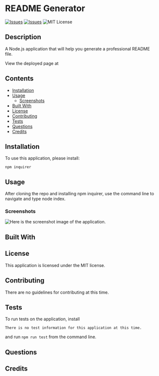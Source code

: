 # README Generator
[![Issues](https://img.shields.io/github/issues/valiantcreative33/readme-generator)](https://github.com/valiantcreative33/readme-generator/issues) [![Issues](https://img.shields.io/github/contributors/valiantcreative33/readme-generator)](https://github.com/valiantcreative33/readme-generator/graphs/contributors) ![MIT License](https://img.shields.io/badge/license-MIT-blue)

## Description
A Node.js application that will help you generate a professional README file.
            
View the deployed page at 
## Contents
* [Installation](#installation)
* [Usage](#usage)
   * [Screenshots](#screenshots)
* [Built With](#built-with)
* [License](#license)
* [Contributing](#contributing)
* [Tests](#tests)
* [Questions](#questions)
* [Credits](#credits)

## Installation
To use this application, please install: 
```
npm inquirer
```
    
## Usage
After cloning the repo and installing npm inquirer, use the command line to navigate and type node index.
    
### Screenshots
![Here is the screenshot image of the application.](./dist/images/screenshot.png)


## Built With
    
## License
This application is licensed under the MIT license.
    
## Contributing
There are no guidelines for contributing at this time.
    
## Tests
To run tests on the application, install
```
There is no test information for this application at this time.
```
and run `npm run test` from the command line.
    
## Questions

    
## Credits


    
